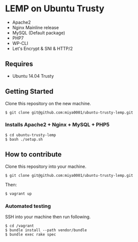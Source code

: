 # LEMP on Ubuntu Trusty

* Apache2
* Nginx Mainline release
* MySQL (Default package)
* PHP7
* WP-CLI
* Let's Encrypt & SNI & HTTP/2

## Requires

* Ubuntu 14.04 Trusty

## Getting Started

Clone this repository on the new machine.

```
$ git clone git@github.com:miya0001/ubuntu-trusty-lemp.git
```

### Installs Apache2 + Nginx + MySQL + PHP5

```
$ cd ubuntu-trusty-lemp
$ bash ./setup.sh
```

## How to contribute

Clone this repository into your machine.

```
$ git clone git@github.com:miya0001/ubuntu-trusty-lemp.git
```

Then:

```
$ vagrant up
```

### Automated testing

SSH into your machine then run following.

```
$ cd /vagrant
$ bundle install --path vendor/bundle
$ bundle exec rake spec
```
